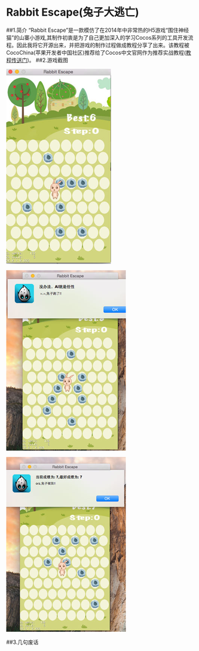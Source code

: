# Rabbit Escape(兔子大逃亡)
##1.简介<a name="link"/>
 “Rabbit Escape”是一款模仿了在2014年中非常热的H5游戏“围住神经猫”的山寨小游戏,其制作初衷是为了自己更加深入的学习Cocos系列的工具开发流程。因此我将它开源出来，并把游戏的制作过程做成教程分享了出来。该教程被CocoChina(苹果开发者中国社区)推荐给了Cocos中文官网作为推荐实战教程([教程传送门](http://cn.cocos2d-x.org/tutorial/lists?id=135))。
##2.游戏截图<a name="pic"/>

![](https://github.com/Tezika/ImageCache/blob/master/Rabbit_Ecape/p1.jpg)


![](https://github.com/Tezika/ImageCache/blob/master/Rabbit_Ecape/p2.jpg)

![](https://github.com/Tezika/ImageCache/blob/master/Rabbit_Ecape/p3.jpg)

##3.几句废话

